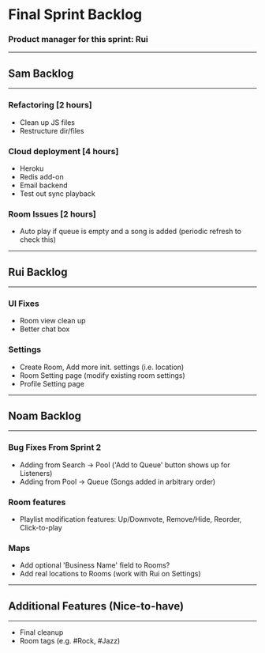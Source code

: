 # Final Sprint Backlog
### Product manager for this sprint: Rui

-------------------------------------------------------------------------------
## Sam Backlog
-------------------------------------------------------------------------------

### Refactoring [2 hours]
- Clean up JS files
- Restructure dir/files

### Cloud deployment [4 hours]
- Heroku
- Redis add-on
- Email backend
- Test out sync playback

### Room Issues [2 hours]
- Auto play if queue is empty and a song is added (periodic refresh to check this)

-------------------------------------------------------------------------------
## Rui Backlog
-------------------------------------------------------------------------------

### UI Fixes
- Room view clean up
- Better chat box

### Settings
- Create Room, Add more init. settings (i.e. location)
- Room Setting page (modify existing room settings)
- Profile Setting page

-------------------------------------------------------------------------------
## Noam Backlog
-------------------------------------------------------------------------------

### Bug Fixes From Sprint 2
- Adding from Search -> Pool ('Add to Queue' button shows up for Listeners)
- Adding from Pool -> Queue (Songs added in arbitrary order)

### Room features
- Playlist modification features: Up/Downvote, Remove/Hide, Reorder, Click-to-play

### Maps
- Add optional 'Business Name' field to Rooms?
- Add real locations to Rooms (work with Rui on Settings)

-------------------------------------------------------------------------------
## Additional Features (Nice-to-have)
-------------------------------------------------------------------------------
- Final cleanup
- Room tags (e.g. #Rock, #Jazz)
